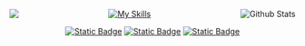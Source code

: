 <p align="center">
<img align='left' src="https://github-readme-stats.vercel.app/api?username=nicolleramos&show_icons=true&title_color=FFFFFF&text_color=FFFFFF&bg_color=212830&icon_color=FFFFFF&cache_seconds=2300&hide_border=true">
  
<img
        align="right"
        src="https://github-readme-stats.vercel.app/api/top-langs/?username=nicolleramos&show_icons=true&title_color=FFFFFF&text_color=FFFFFF&icon_color=FFFFFF&bg_color=212830&cache_seconds=2300&hide_border=true"
        alt="Github Stats"
      />
</p>

<div align="center">
  
[![My Skills](https://skillicons.dev/icons?i=py,r,mysql,postgres,sqlite,nodejs,ts,js,html,css,php,cpp,anaconda,git,vscode)](https://skillicons.dev)
</div>

<div align="center">

[![Static Badge](https://img.shields.io/badge/twitter-black)](https://x.com/luffywings) 
[![Static Badge](https://img.shields.io/badge/linkedin-black)](https://www.linkedin.com/in/nicolleramosbatista/)
[![Static Badge](https://img.shields.io/badge/instagram-black)](https://www.instagram.com/luffywings/)
</div>
